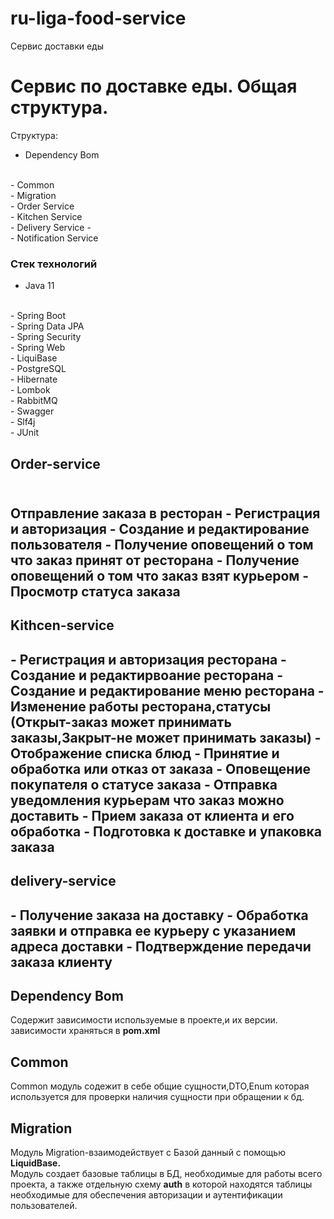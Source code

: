 # ru-liga-food-service
Сервис доставки еды
<h1>Сервис по доставке еды. Общая структура.</h1>
Cтруктура:

- Dependency Bom
<br>
- Common
<br>
- Migration
<br>
- Order Service
<br>
- Kitchen Service
<br>
- Delivery Service
- <br>
- Notification Service
<h3>Стек технологий</h3>

- Java 11 
<br>
- Spring Boot
<br>
- Spring Data JPA
<br>
- Spring Security
<br>
- Spring Web
<br>
- LiquiBase
<br>
- PostgreSQL
<br>
- Hibernate
<br>
- Lombok
<br>
- RabbitMQ
<br>
- Swagger
<br>
- Slf4j 
<br>
- JUnit 
<h2>Order-service <h2>
<br> Отправление заказа в ресторан
- Регистрация и авторизация
- Создание и редактирование пользователя
- Получение оповещений о том что заказ принят от ресторана
- Получение оповещений о том что заказ взят курьером
- Просмотр статуса заказа


<h2> Kithcen-service<h2>
- Регистрация и авторизация ресторана
- Создание и редактирвоание ресторана
- Создание и редактирование меню ресторана
- Изменение работы ресторана,статусы (Открыт-заказ может принимать заказы,Закрыт-не может принимать заказы)
- Отображение списка блюд
- Принятие и обработка или отказ от заказа
- Оповещение покупателя о статусе заказа
- Отправка уведомления курьерам что заказ можно доставить
- Прием заказа от клиента и его обработка
- Подготовка к доставке и упаковка заказа

<h2> delivery-service<h2> 
- Получение заказа на доставку
- Обработка заявки и отправка ее курьеру с указанием адреса доставки
- Подтверждение передачи заказа клиенту

<h2>Dependency Bom</h2>
Содержит зависимости используемые в проекте,и их версии.
<br>
зависимости храняться в <b>pom.xml</b>
<br>
<h2>Common</h2>
Common модуль содежит в себе общие сущности,DTO,Enum 
которая используется для проверки наличия сущности при обращении к бд.
<h2>Migration</h2>
Модуль Migration-взаимодействует с Базой данный с помощью <b>LiquidBase.</b>
<br>
Модуль создает базовые таблицы в БД, необходимые для работы всего проекта, а также отдельную схему <b>auth</b> в которой находятся таблицы необходимые для обеспечения авторизации и аутентификации пользователей.



